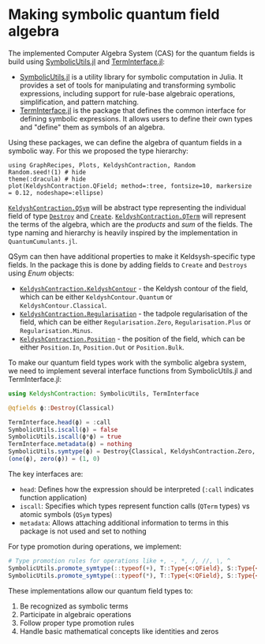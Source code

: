 # Making symbolic quantum field algebra

The implemented Computer Algebra System (CAS) for the quantum fields is build using [SymbolicUtils.jl](https://github.com/JuliaSymbolics/SymbolicUtils.jl) and [TermInterface.jl](https://github.com/JuliaSymbolics/TermInterface.jl/):

- [SymbolicUtils.jl](https://github.com/JuliaSymbolics/SymbolicUtils.jl) is a utility library for symbolic computation in Julia. It provides a set of tools for manipulating and transforming symbolic expressions, including support for rule-base algebraic operations, simplification, and pattern matching.
- [TermInterface.jl](https://github.com/JuliaSymbolics/TermInterface.jl/) is the package that defines the common interface for defining symbolic expressions. It allows users to define their own types and "define" them as symbols of an algebra.

Using these packages, we can define the algebra of quantum fields in a symbolic way. For this we proposed the type hierarchy:

```@example interface
using GraphRecipes, Plots, KeldyshContraction, Random
Random.seed!(1) # hide
theme(:dracula) # hide
plot(KeldyshContraction.QField; method=:tree, fontsize=10, markersize = 0.12, nodeshape=:ellipse)
```

[`KeldyshContraction.QSym`](@ref) will be abstract type representing the individual field of type [`Destroy`](@ref) and [`Create`](@ref). [`KeldyshContraction.QTerm`](@ref) will represent the terms of the algebra, which are the *products* and *sum* of the fields. The type naming and hierarchy is heavily inspired by the implementation in `QuantumCumulants.jl`.

QSym can then have additional properties to make it Keldsysh-specific type fields. In the package this is done by adding fields to `Create` and `Destroys` using *Enum* objects:

- [`KeldyshContraction.KeldyshContour`](@ref) - the Keldysh contour of the field, which can be either `KeldyshContour.Quantum` or `KeldyshContour.Classical`.
- [`KeldyshContraction.Regularisation`](@ref) - the tadpole regularisation of the field, which can be either `Regularisation.Zero`, `Regularisation.Plus` or `Regularisation.Minus`.
- [`KeldyshContraction.Position`](@ref) - the position of the field, which can be either `Position.In`, `Position.Out` or `Position.Bulk`.

To make our quantum field types work with the symbolic algebra system, we need to implement several interface functions from SymbolicUtils.jl and TermInterface.jl:

```julia
using KeldyshContraction: SymbolicUtils, TermInterface

@qfields ϕ::Destroy(Classical)

TermInterface.head(ϕ) = :call
SymbolicUtils.iscall(ϕ) = false
SymbolicUtils.iscall(ϕ*ϕ) = true
TermInterface.metadata(ϕ) = nothing
SymbolicUtils.symtype(ϕ) = Destroy{Classical, KeldyshContraction.Zero, Nothing} 
(one(ϕ), zero(ϕ)) = (1, 0)
```

The key interfaces are:

- `head`: Defines how the expression should be interpreted (`:call` indicates function application)
- `iscall`: Specifies which types represent function calls (`QTerm` types) vs atomic symbols (`QSym` types)
- `metadata`: Allows attaching additional information to terms in this package is not used and set to nothing

For type promotion during operations, we implement:

```julia
# Type promotion rules for operations like +, -, *, /, //, \, ^
SymbolicUtils.promote_symtype(::typeof(+), T::Type{<:QField}, S::Type{<:QField}) = promote_type(T, S)
SymbolicUtils.promote_symtype(::typeof(*), T::Type{<:QField}, S::Type{<:Number}) = T
```

These implementations allow our quantum field types to:

1. Be recognized as symbolic terms
2. Participate in algebraic operations
3. Follow proper type promotion rules
4. Handle basic mathematical concepts like identities and zeros